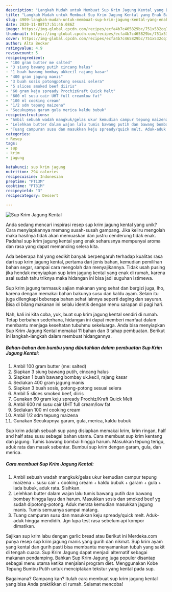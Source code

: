 ```yaml
---
description: "Langkah Mudah untuk Membuat Sup Krim Jagung Kental yang Enak Banget"
title: "Langkah Mudah untuk Membuat Sup Krim Jagung Kental yang Enak Banget"
slug: 4909-langkah-mudah-untuk-membuat-sup-krim-jagung-kental-yang-enak-banget
date: 2020-11-08T17:51:46.086Z
image: https://img-global.cpcdn.com/recipes/ecfa4b7c465829bc/751x532cq70/sup-krim-jagung-kental-foto-resep-utama.jpg
thumbnail: https://img-global.cpcdn.com/recipes/ecfa4b7c465829bc/751x532cq70/sup-krim-jagung-kental-foto-resep-utama.jpg
cover: https://img-global.cpcdn.com/recipes/ecfa4b7c465829bc/751x532cq70/sup-krim-jagung-kental-foto-resep-utama.jpg
author: Alta Becker
ratingvalue: 4.9
reviewcount: 5
recipeingredient:
- "100 gram butter me salted"
- "3 siung bawang putih cincang halus"
- "1 buah bawang bombay ukkecil rajang kasar"
- "400 gram jagung manis"
- "3 buah sosis potongpotong sesuai selera"
- "5 slices smoked beef diiris"
- "60 gram keju spready ProchizKraft Quick Melt"
- "600 ml susu cair UHT full creamlow fat"
- "100 ml cooking cream"
- "1/2 sdm tepung maizena"
- "Secukupnya garam gula merica kaldu bubuk"
recipeinstructions:
- "Ambil sebuah wadah mangkuk/gelas ukur kemudian campur tepung maizena + susu cair + cooking cream + kaldu bubuk + garam + gula + lada bubuk, aduk rata. Sisihkan."
- "Lelehkan butter dalam wajan lalu tumis bawang putih dan bawang bombay hingga layu dan harum. Masukkan sosis dan smoked beef yg sudah dipotong-potong. Aduk merata kemudian masukkan jagung manis. Tumis semuanya sampai matang."
- "Tuang campuran susu dan masukkan keju spready/quick melt. Aduk-aduk hingga mendidih. Jgn lupa test rasa sebelum api kompor dimatikan."
categories:
- Resep
tags:
- sup
- krim
- jagung

katakunci: sup krim jagung 
nutrition: 294 calories
recipecuisine: Indonesian
preptime: "PT13M"
cooktime: "PT31M"
recipeyield: "3"
recipecategory: Dessert

---
```



![Sup Krim Jagung Kental](https://img-global.cpcdn.com/recipes/ecfa4b7c465829bc/751x532cq70/sup-krim-jagung-kental-foto-resep-utama.jpg)

Anda sedang mencari inspirasi resep sup krim jagung kental yang unik? Cara menyiapkannya memang susah-susah gampang. Jika keliru mengolah maka hasilnya tidak akan memuaskan dan justru cenderung tidak enak. Padahal sup krim jagung kental yang enak seharusnya mempunyai aroma dan rasa yang dapat memancing selera kita.

Ada beberapa hal yang sedikit banyak berpengaruh terhadap kualitas rasa dari sup krim jagung kental, pertama dari jenis bahan, kemudian pemilihan bahan segar, sampai cara mengolah dan menyajikannya. Tidak usah pusing jika hendak menyiapkan sup krim jagung kental yang enak di rumah, karena asal sudah tahu triknya maka hidangan ini bisa jadi suguhan istimewa.

Sup krim jagung termasuk sajian makanan yang sehat dan bergizi juga, lho, karena dengan memakai bahan bakunya susu dan kaldu ayam. Selain itu juga dilengkapi beberapa bahan sehat lainnya seperti daging dan sayuran. Bisa di bilang makanan ini selalu identik dengan menu sarapan di pagi hari.


Nah, kali ini kita coba, yuk, buat sup krim jagung kental sendiri di rumah. Tetap berbahan sederhana, hidangan ini dapat memberi manfaat dalam membantu menjaga kesehatan tubuhmu sekeluarga. Anda bisa menyiapkan Sup Krim Jagung Kental memakai 11 bahan dan 3 tahap pembuatan. Berikut ini langkah-langkah dalam membuat hidangannya.

<!--inarticleads1-->

##### Bahan-bahan dan bumbu yang dibutuhkan dalam pembuatan Sup Krim Jagung Kental:

1. Ambil 100 gram butter (me: salted)
1. Siapkan 3 siung bawang putih, cincang halus
1. Siapkan 1 buah bawang bombay uk.kecil, rajang kasar
1. Sediakan 400 gram jagung manis
1. Siapkan 3 buah sosis, potong-potong sesuai selera
1. Ambil 5 slices smoked beef, diiris
1. Gunakan 60 gram keju spready Prochiz/Kraft Quick Melt
1. Ambil 600 ml susu cair UHT full cream/low fat
1. Sediakan 100 ml cooking cream
1. Ambil 1/2 sdm tepung maizena
1. Gunakan Secukupnya garam, gula, merica, kaldu bubuk


Sup krim adalah sebuah sup yang disiapkan memakai krim, krim ringan, half and half atau susu sebagai bahan utama. Cara membuat sup krim kentang dan jagung: Tumis bawang bombai hingga harum. Masukkan tepung terigu, aduk rata dan masak sebentar. Bumbui sup krim dengan garam, gula, dan merica. 

<!--inarticleads2-->

##### Cara membuat Sup Krim Jagung Kental:

1. Ambil sebuah wadah mangkuk/gelas ukur kemudian campur tepung maizena + susu cair + cooking cream + kaldu bubuk + garam + gula + lada bubuk, aduk rata. Sisihkan.
1. Lelehkan butter dalam wajan lalu tumis bawang putih dan bawang bombay hingga layu dan harum. Masukkan sosis dan smoked beef yg sudah dipotong-potong. Aduk merata kemudian masukkan jagung manis. Tumis semuanya sampai matang.
1. Tuang campuran susu dan masukkan keju spready/quick melt. Aduk-aduk hingga mendidih. Jgn lupa test rasa sebelum api kompor dimatikan.


Sajikan sup krim labu dengan garlic bread atau Berikut ini Merdeka.com punya resep sup krim jagung manis yang gurih dan nikmat. Sup krim ayam yang kental dan gurih pasti bisa membantu menyamankan tubuh yang sakit di tengah cuaca. Sup Krim Jagung dapat menjadi alternatif sebagai makanan pendamping. Bahkan Sup Krim Jagung juga populer disantap sebagai menu utama ketika menjalani program diet. Menggunakan Kobe Tepung Bumbu Putih untuk menciptakan tekstur yang kental pada sup. 

Bagaimana? Gampang kan? Itulah cara membuat sup krim jagung kental yang bisa Anda praktikkan di rumah. Selamat mencoba!
